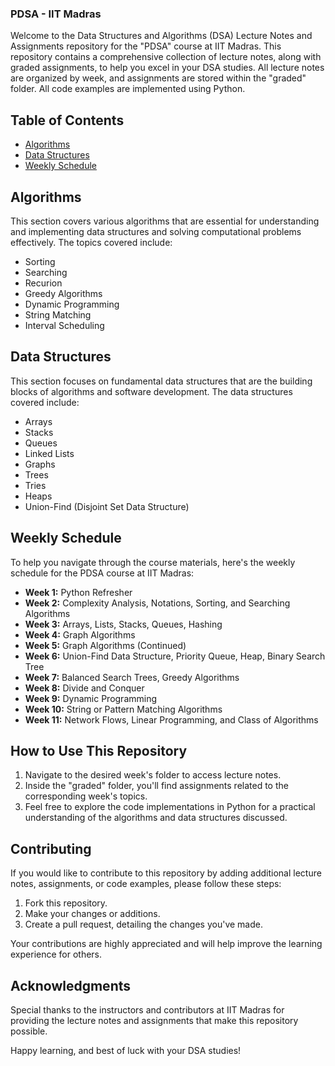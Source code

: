 ### PDSA - IIT Madras

Welcome to the Data Structures and Algorithms (DSA) Lecture Notes and Assignments repository for the "PDSA" course at IIT Madras. This repository contains a comprehensive collection of lecture notes, along with graded assignments, to help you excel in your DSA studies. All lecture notes are organized by week, and assignments are stored within the "graded" folder. All code examples are implemented using Python.

## Table of Contents
- [Algorithms](#algorithms)
- [Data Structures](#data-structures)
- [Weekly Schedule](#weekly-schedule)

## Algorithms
This section covers various algorithms that are essential for understanding and implementing data structures and solving computational problems effectively. The topics covered include:
- Sorting
- Searching
- Recurion
- Greedy Algorithms
- Dynamic Programming
- String Matching
- Interval Scheduling

## Data Structures
This section focuses on fundamental data structures that are the building blocks of algorithms and software development. The data structures covered include:
- Arrays
- Stacks
- Queues
- Linked Lists
- Graphs
- Trees
- Tries
- Heaps
- Union-Find (Disjoint Set Data Structure)

## Weekly Schedule
To help you navigate through the course materials, here's the weekly schedule for the PDSA course at IIT Madras:
- **Week 1:** Python Refresher
- **Week 2:** Complexity Analysis, Notations, Sorting, and Searching Algorithms
- **Week 3:** Arrays, Lists, Stacks, Queues, Hashing
- **Week 4:** Graph Algorithms
- **Week 5:** Graph Algorithms (Continued)
- **Week 6:** Union-Find Data Structure, Priority Queue, Heap, Binary Search Tree
- **Week 7:** Balanced Search Trees, Greedy Algorithms
- **Week 8:** Divide and Conquer
- **Week 9:** Dynamic Programming
- **Week 10:** String or Pattern Matching Algorithms
- **Week 11:** Network Flows, Linear Programming, and Class of Algorithms

## How to Use This Repository
1. Navigate to the desired week's folder to access lecture notes.
2. Inside the "graded" folder, you'll find assignments related to the corresponding week's topics.
3. Feel free to explore the code implementations in Python for a practical understanding of the algorithms and data structures discussed.

## Contributing
If you would like to contribute to this repository by adding additional lecture notes, assignments, or code examples, please follow these steps:
1. Fork this repository.
2. Make your changes or additions.
3. Create a pull request, detailing the changes you've made.

Your contributions are highly appreciated and will help improve the learning experience for others.

## Acknowledgments
Special thanks to the instructors and contributors at IIT Madras for providing the lecture notes and assignments that make this repository possible.

Happy learning, and best of luck with your DSA studies!
